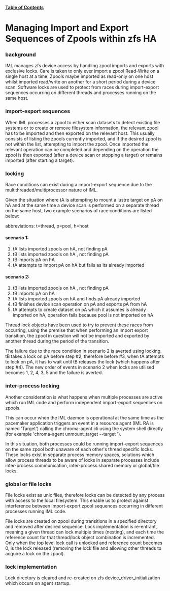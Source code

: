 [**Table of Contents**](index.md)

# Managing Import and Export Sequences of Zpools within zfs HA

### background

IML manages zfs device access by handling zpool imports and exports with exclusive locks.
Care is taken to only ever import a zpool Read-Write on a single host at a time.
Zpools maybe imported as read-only on one host whilst imported read/write on another for a short period during a device scan.
Software locks are used to protect from races during import-export sequences occurring on different threads and processes running on the same host.

### import-export sequences

When IML processes a zpool to either scan datasets to detect existing file systems or to create or remove filesystem information, the relevant zpool has to be imported and then exported on the relevant host.
This usually consists of listing the zpools currently imported, and if the desired zpool is not within the list, attempting to import the zpool. Once imported the relevant operation can be completed and depending on the operation the zpool is then exported (after a device scan or stopping a target) or remains imported (after starting a target).

### locking

Race conditions can exist during a import-export sequence due to the multithreaded/multiprocessor nature of IML. 

Given the situation where tA is attempting to mount a lustre target on pA on hA and at the same time a device scan is performed on a separate thread on the same host, two example scenarios of race conditions are listed below:

abbreviations: t=thread, p=pool, h=host

#### scenario 1:
1. tA lists imported zpools on hA, not finding pA
2. tB lists imported zpools on hA , not finding pA
3. tB imports pA on hA
4. tA attempts to import pA on hA but fails as its already imported

#### scenario 2:
1. tB lists imported zpools on hA , not finding pA
2. tB imports pA on hA
3. tA lists imported zpools on hA and finds pA already imported
4. tB finishes device scan operation on pA and exports pA from hA
5. tA attempts to create dataset on pA which it assumes is already imported on hA, operation fails because pool is not imported on hA 
 
Thread lock objects have been used to try to prevent these races from occurring, using the premise that when performing an import export transition, the zpool in question will not be imported and exported by another thread during the period of the transition.

The failure due to the race condition in scenario 2 is averted using locking. tB takes a lock on pA before step #2, therefore before #3, when tA attempts to lock on pA, it has to wait until tB releases the lock (which happens after step #4). The new order of events in scenario 2 when locks are utilised becomes 1, 2, 4, 3, 5 and the failure is averted.

###  inter-process locking

Another consideration is what happens when multiple processes are active which run IML code and perform independent import-export sequences on zpools.

This can occur when the IML daemon is operational at the same time as the pacemaker application triggers an event in a resource agent (IML RA is named 'Target') calling the chroma-agent cli using the system shell directly (for example 'chroma-agent unmount_target --target <uuid>').

In this situation, both processes could be running import-export sequences on the same zpool both unaware of each other's thread specific locks. These locks exist in separate process memory spaces, solutions which allow process threads to be aware of locks in separate processes include inter-process communication, inter-process shared memory or global/file locks.

### global or file locks

File locks exist as unix files, therefore locks can be detected by any process with access to the local filesystem. This enable us to protect against interference between import-export zpool sequences occurring in different processes running IML code.

File locks are created on zpool during transitions in a specified directory and removed after desired sequence. Lock implementation is re-entrant, meaning a given thread can lock multiple times (nesting), and each time the reference count for that thread/lock object combination is incremented. Only when the top level lock call is unlocked and reference count becomes 0, is the lock released (removing the lock file and allowing other threads to acquire a lock on the zpool).

### lock implementation

Lock directory is cleared and re-created on zfs device_driver_initialization which occurs on agent startup.

